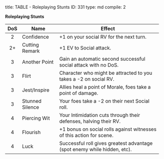 title:          TABLE - Roleplaying Stunts
ID:             331
type:           md
compile:        2


**Roleplaying Stunts**

| DoS	| Name		| Effect							|
|:--------:| ------------------- | --------------------------------------------------------------------------- |
| 2	| Confidence	| +1 on your social RV for the next turn.				|
| 2+	| Cutting Remark	| +1 EV to Social attack.					|
| 3	| Another Point	| Gain an automatic second successful social attack with no DoS.		|
| 3	| Flirt		| Character who might be attracted to you takes a -2 on social RV.		|
| 3	| Jest/Inspire	| Allies heal a point of Morale, foes take a point of damage.		|
| 3	| Stunned Silence	| Your foes take a -2 on their next Social roll.			|
| 4	| Piercing Wit	| Your Intimidation cuts through their defenses, halving their RV.		|
| 4	| Flourish		| +1 bonus on social rolls against witnesses of this action for scene.	|
| 4	| Luck		| Successful roll gives greatest advantage (spot enemy while hidden, etc).	|
